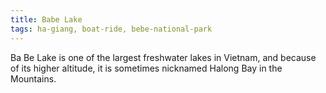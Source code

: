 ```yaml
---
title: Babe Lake
tags: ha-giang, boat-ride, bebe-national-park
---
```


Ba Be Lake is one of the largest freshwater lakes in Vietnam, and because of its higher altitude, it is sometimes nicknamed Halong Bay in the Mountains.